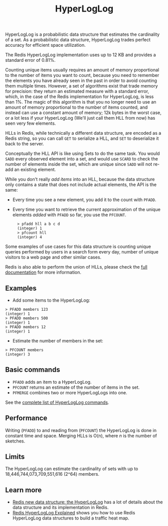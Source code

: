 ﻿---
title: "HyperLogLog"
linkTitle: "HyperLogLog"
weight: 1
description: >
    HyperLogLog is a probabilistic data structure that estimates the cardinality of a set.
aliases:
    - /docs/data-types/hyperloglogs/
---

HyperLogLog is a probabilistic data structure that estimates the cardinality of a set. As a probabilistic data structure, HyperLogLog trades perfect accuracy for efficient space utilization.

The Redis HyperLogLog implementation uses up to 12 KB and provides a standard error of 0.81%.

Counting unique items usually requires an amount of memory
proportional to the number of items you want to count, because you need
to remember the elements you have already seen in the past in order to avoid
counting them multiple times. However, a set of algorithms exist that trade 
memory for precision: they return an estimated measure with a standard error, 
which, in the case of the Redis implementation for HyperLogLog, is less than 1%.
The magic of this algorithm is that you no longer need to use an amount of memory
proportional to the number of items counted, and instead can use a
constant amount of memory; 12k bytes in the worst case, or a lot less if your
HyperLogLog (We'll just call them HLL from now) has seen very few elements.

HLLs in Redis, while technically a different data structure, are encoded
as a Redis string, so you can call `GET` to serialize a HLL, and `SET`
to deserialize it back to the server.

Conceptually the HLL API is like using Sets to do the same task. You would
`SADD` every observed element into a set, and would use `SCARD` to check the
number of elements inside the set, which are unique since `SADD` will not
re-add an existing element.

While you don't really *add items* into an HLL, because the data structure
only contains a state that does not include actual elements, the API is the
same:

* Every time you see a new element, you add it to the count with `PFADD`.
* Every time you want to retrieve the current approximation of the unique elements *added* with `PFADD` so far, you use the `PFCOUNT`.

        > pfadd hll a b c d
        (integer) 1
        > pfcount hll
        (integer) 4

Some examples of use cases for this data structure is counting unique queries
performed by users in a search form every day, number of unique visitors to a web page and other similar cases.

Redis is also able to perform the union of HLLs, please check the
[full documentation](/commands#hyperloglog) for more information.

## Examples

* Add some items to the HyperLogLog:
```
> PFADD members 123
(integer) 1
> PFADD members 500
(integer) 1
> PFADD members 12
(integer) 1
```

* Estimate the number of members in the set:
```
> PFCOUNT members
(integer) 3
```

## Basic commands

* `PFADD` adds an item to a HyperLogLog.
* `PFCOUNT` returns an estimate of the number of items in the set.
* `PFMERGE` combines two or more HyperLogLogs into one.

See the [complete list of HyperLogLog commands](https://redis.io/commands/?group=hyperloglog).

## Performance

Writing (`PFADD`) to and reading from (`PFCOUNT`) the HyperLogLog is done in constant time and space.
Merging HLLs is O(n), where _n_ is the number of sketches.

## Limits

The HyperLogLog can estimate the cardinality of sets with up to 18,446,744,073,709,551,616 (2^64) members.

## Learn more

* [Redis new data structure: the HyperLogLog](http://antirez.com/news/75) has a lot of details about the data structure and its implementation in Redis.
* [Redis HyperLogLog Explained](https://www.youtube.com/watch?v=MunL8nnwscQ) shows you how to use Redis HyperLogLog data structures to build a traffic heat map.
